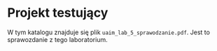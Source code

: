 ﻿# Projekt testujący

W tym katalogu znajduje się plik `uaim_lab_5_sprawodzanie.pdf`. Jest to sprawozdanie z tego laboratorium. 